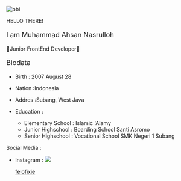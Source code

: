 ![obi](https://i.giphy.com/media/v1.Y2lkPTc5MGI3NjExN2w1MGJrbXFwcTUzaWdrb2lncWFuODBzcG01MXZ0MGF5bGtwcGUzbiZlcD12MV9pbnRlcm5hbF9naWZfYnlfaWQmY3Q9Zw/3ornk57KwDXf81rjWM/giphy.gif)
<br>


HELLO THERE!
<p style="font-size: 18px">I am Muhammad Ahsan Nasrulloh</p>
🙌Junior FrontEnd Developer🙌 

<p style="font-size: 18px">Biodata</p>
<ul>
  <li><p>Birth  :  2007 August 28</p></li>
  <li><p>Nation  :Indonesia</p></li>
  <li><p>Addres  :Subang, West Java</p></li>
  <li><p>Education  : <ul>
    <li>Elementary School  :  Islamic 'Alamy</li>
    <li>Junior Highschool  :  Boarding School Santi Asromo</li>
    <li>Senior Highschool  :  Vocational School SMK Negeri 1 Subang</li>
  </ul></p></li>
</ul>

Social Media  :
<ul>
  <li>Instagram : <img src="https://www.flaticon.com/free-icon/instagram_2111463?term=instagram&page=1&position=4&origin=search&related_id=2111463"></img> <p><a         href="https://www.instagram.com/felofixie/">felofixie</a></p>
  </li>
</ul>

<!---
MuhammadAhsandev/MuhammadAhsandev is a ✨ special ✨ repository because its `README.md` (this file) appears on your GitHub profile.
You can click the Preview link to take a look at your changes.
--->
